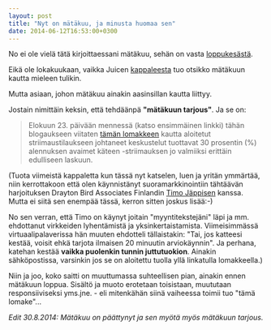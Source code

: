 ```yaml
---
layout: post
title: "Nyt on mätäkuu, ja minusta huomaa sen"
date: 2014-06-12T16:53:00+0300
---
```


No ei ole vielä tätä kirjoittaessani mätäkuu, sehän on vasta [loppukesästä](http://fi.wikipedia.org/wiki/M%C3%A4t%C3%A4kuu).

Eikä ole lokakuukaan, vaikka Juicen [kappaleesta](https://www.youtube.com/watch?v=n8kjIbTk2mk) tuo otsikko mätäkuun kautta mieleen tulikin.

Mutta asiaan, johon mätäkuu ainakin aasinsillan kautta liittyy. 

Jostain nimittäin keksin, että tehdäänpä **"mätäkuun tarjous"**. Ja se on:

<!--more-->

> Elokuun 23. päivään mennessä (katso ensimmäinen linkki) tähän blogaukseen viitaten [tämän lomakkeen](/palaute/) kautta aloitetut striimaustilaukseen johtaneet keskustelut tuottavat 30 prosentin (%) alennuksen avaimet käteen -striimauksen jo valmiiksi erittäin edulliseen laskuun.

(Tuota viimeistä kappaletta kun tässä nyt katselen, luen ja yritän ymmärtää, niin kerrottakoon että olen käynnistänyt suoramarkkinointiin tähtäävän harjoituksen Drayton Bird Associates Finlandin [Timo Jäppisen](http://www.markkinointikatsaus.com/p/tassa-muutamia-ihmisten-kommentteja.html) kanssa. Mutta ei siitä sen enempää tässä, kerron sitten joskus lisää:-)

No sen verran, että Timo on käynyt joitain "myyntitekstejäni" läpi ja mm. ehdottanut virkkeiden lyhentämistä ja yksinkertaistamista. Viimeisimmässä virtuaalipalaverissa hän muuten ehdotteli tällaistakin: "Tai, jos katteesi kestää, voisit ehkä tarjota ilmaisen 20 minuutin arviokäynnin". Ja perhana, katehan kestää **vaikka puolenkin tunnin juttutuokion**. Ainakin sähköpostissa, varsinkin jos se on aloitettu tuolla yllä linkatulla lomakkeella.)

Niin ja joo, koko saitti on muuttumassa suhteellisen pian, ainakin ennen mätäkuun loppua. Sisältö ja muoto erotetaan toisistaan, muututaan responsiiviseksi yms.jne. - eli mitenkähän siinä vaiheessa toimii tuo "tämä lomake"...

*Edit 30.8.2014: Mätäkuu on päättynyt ja sen myötä myös mätäkuun tarjous.*
